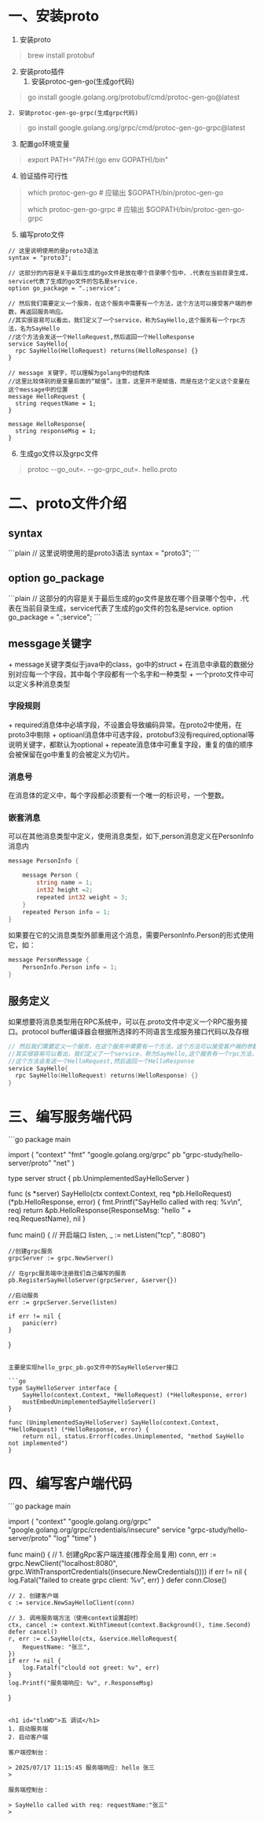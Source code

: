 <h1 id="pRSB7">一、安装proto</h1>


1. 安装proto

> brew install protobuf
>

2. 安装proto插件
    1. 安装protoc-gen-go(生成go代码)

> go install google.golang.org/protobuf/cmd/protoc-gen-go@latest
>

    2. 安装protoc-gen-go-grpc(生成grpc代码)

> go install google.golang.org/grpc/cmd/protoc-gen-go-grpc@latest
>



3. 配置go环境变量

> export PATH="$PATH:$(go env GOPATH)/bin"
>

4. 验证插件可行性

> which protoc-gen-go       # 应输出 $GOPATH/bin/protoc-gen-go
>
> which protoc-gen-go-grpc  # 应输出 $GOPATH/bin/protoc-gen-go-grpc
>



5. 编写proto文件

```plain
// 这里说明使用的是proto3语法
syntax = "proto3";

// 这部分的内容是关于最后生成的go文件是放在哪个目录哪个包中，.代表在当前目录生成，service代表了生成的go文件的包名是service.
option go_package = ".;service";

// 然后我们需要定义一个服务，在这个服务中需要有一个方法，这个方法可以接受客户端的参数，再返回服务响应。
//其实很容易可以看出，我们定义了一个service，称为SayHello,这个服务有一个rpc方法，名为SayHello
//这个方法会发送一个HelloRequest,然后返回一个HelloResponse
service SayHello{
  rpc SayHello(HelloRequest) returns(HelloResponse) {}
}

// message 关键字，可以理解为golang中的结构体
//这里比较体别的是变量后面的“赋值”。注意，这里并不是赋值，而是在这个定义这个变量在这个message中的位置
message HelloRequest {
  string requestName = 1;
}

message HelloResponse{
  string responseMsg = 1;
}
```

6. 生成go文件以及grpc文件

> protoc --go_out=. --go-grpc_out=. hello.proto
>

<h1 id="Uu6X7">二、proto文件介绍</h1>
<h2 id="qMqyI">syntax</h2>
```plain
// 这里说明使用的是proto3语法
syntax = "proto3";
```

 

<h2 id="N4KSh">option go_package</h2>
```plain
// 这部分的内容是关于最后生成的go文件是放在哪个目录哪个包中，.代表在当前目录生成，service代表了生成的go文件的包名是service.
option go_package = ".;service";
```

 

<h2 id="ZAzgh">messgage关键字</h2>
+ message关键字类似于java中的class，go中的struct
+ 在消息中承载的数据分别对应每一个字段，其中每个字段都有一个名字和一种类型
+ 一个proto文件中可以定义多种消息类型

<h3 id="MN2qG">字段规则</h3>
+ required消息体中必填字段，不设置会导致编码异常。在proto2中使用，在proto3中剔除
+ optioanl消息体中可选字段，protobuf3没有required,optional等说明关键字，都默认为optional
+ repeate消息体中可重复字段，重复的值的顺序会被保留在go中重复的会被定义为切片。

<h3 id="BFt1f">消息号</h3>
在消息体的定义中，每个字段都必须要有一个唯一的标识号，一个整数。

<h3 id="SrjyT">嵌套消息</h3>
可以在其他消息类型中定义，使用消息类型，如下,person消息定义在PersonInfo消息内

```go
message PersonInfo {

    message Person {
        string name = 1;
        int32 height =2;
        repeated int32 weight = 3;
    } 
    repeated Person info = 1;
}
```

如果要在它的父消息类型外部重用这个消息，需要PersonInfo.Person的形式使用它，如：

```go
message PersonMessage {
    PersonInfo.Person info = 1;
}
```

<h2 id="p6Kdh">服务定义</h2>
如果想要将消息类型用在RPC系统中，可以在.proto文件中定义一个RPC服务接口。protocol buffer编译器会根据所选择的不同语言生成服务接口代码以及存根

```go
// 然后我们需要定义一个服务，在这个服务中需要有一个方法，这个方法可以接受客户端的参数，再返回服务响应。
//其实很容易可以看出，我们定义了一个service，称为SayHello,这个服务有一个rpc方法，名为SayHello
//这个方法会发送一个HelloRequest,然后返回一个HelloResponse
service SayHello{
  rpc SayHello(HelloRequest) returns(HelloResponse) {}
}

```



<h1 id="qDsFr">三、编写服务端代码</h1>
```go
package main

import (
	"context"
	"fmt"
	"google.golang.org/grpc"
	pb "grpc-study/hello-server/proto"
	"net"
)

type server struct {
	pb.UnimplementedSayHelloServer
}

func (s *server) SayHello(ctx context.Context, req *pb.HelloRequest) (*pb.HelloResponse, error) {
	fmt.Printf("SayHello called with req: %v\n", req)
	return &pb.HelloResponse{ResponseMsg: "hello " + req.RequestName}, nil
}

func main() {
	// 开启端口
	listen, _ := net.Listen("tcp", ":8080")

	//创建grpc服务
	grpcServer := grpc.NewServer()

	// 在grpc服务端中注册我们自己编写的服务
	pb.RegisterSayHelloServer(grpcServer, &server{})

	//启动服务
	err := grpcServer.Serve(listen)

	if err != nil {
		panic(err)
	}
}

```

主要是实现hello_grpc_pb.go文件中的SayHelloServer接口

```go
type SayHelloServer interface {
	SayHello(context.Context, *HelloRequest) (*HelloResponse, error)
	mustEmbedUnimplementedSayHelloServer()
}

func (UnimplementedSayHelloServer) SayHello(context.Context, *HelloRequest) (*HelloResponse, error) {
	return nil, status.Errorf(codes.Unimplemented, "method SayHello not implemented")
}
```

<h1 id="DLwhH">四、编写客户端代码</h1>
```go
package main

import (
	"context"
	"google.golang.org/grpc"
	"google.golang.org/grpc/credentials/insecure"
	service "grpc-study/hello-server/proto"
	"log"
	"time"
)

func main() {
	// 1. 创建gRpc客户端连接(推荐全局复用)
	conn, err := grpc.NewClient("localhost:8080", grpc.WithTransportCredentials((insecure.NewCredentials())))
	if err != nil {
		log.Fatal("failed to create grpc client: %v", err)
	}
	defer conn.Close()

	// 2. 创建客户端
	c := service.NewSayHelloClient(conn)

	// 3. 调用服务端方法（使用context设置超时）
	ctx, cancel := context.WithTimeout(context.Background(), time.Second)
	defer cancel()
	r, err := c.SayHello(ctx, &service.HelloRequest{
		RequestName: "张三",
	})
	if err != nil {
		log.Fatalf("clould not greet: %v", err)
	}
	log.Printf("服务端响应: %v", r.ResponseMsg)
}

```

<h1 id="tlxWD">五 调试</h1>
1. 启动服务端
2. 启动客户端

客户端控制台：

> 2025/07/17 11:15:45 服务端响应: hello 张三
>

服务端控制台：

> SayHello called with req: requestName:"张三"
>

